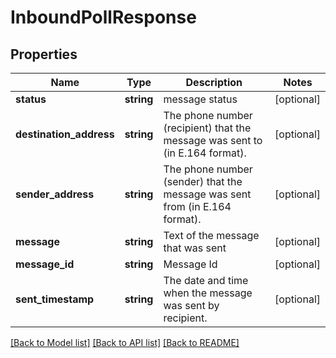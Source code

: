 # InboundPollResponse

## Properties
Name | Type | Description | Notes
------------ | ------------- | ------------- | -------------
**status** | **string** | message status | [optional] 
**destination_address** | **string** | The phone number (recipient) that the message was sent to (in E.164 format). | [optional] 
**sender_address** | **string** | The phone number (sender) that the message was sent from (in E.164 format). | [optional] 
**message** | **string** | Text of the message that was sent | [optional] 
**message_id** | **string** | Message Id | [optional] 
**sent_timestamp** | **string** | The date and time when the message was sent by recipient. | [optional] 

[[Back to Model list]](../README.md#documentation-for-models) [[Back to API list]](../README.md#documentation-for-api-endpoints) [[Back to README]](../README.md)


